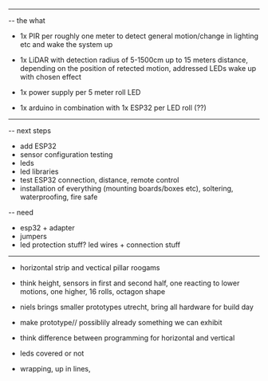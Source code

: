 
-----

-- the what

 - 1x PIR per roughly one meter to detect general motion/change in lighting etc and wake the system up

 - 1x LiDAR with detection radius of 5-1500cm up to 15 meters distance, depending on the position of retected motion, addressed LEDs wake up with chosen effect

 - 1x power supply per 5 meter roll LED

 - 1x arduino in combination with 1x ESP32 per LED roll (??)


-----

-- next steps

- add ESP32
- sensor configuration testing
- leds
- led libraries
- test ESP32 connection, distance, remote control
- installation of everything (mounting boards/boxes etc), soltering, waterproofing, fire safe


-- need

- esp32 + adapter 
- jumpers
- led protection stuff? led wires + connection stuff

 

 -----

  - horizontal strip and vectical pillar roogams
  - think height, sensors in first and second half, one reacting to lower motions, one higher, 16 rolls, octagon shape 

  - niels brings smaller prototypes utrecht, bring all hardware for build day
  - make prototype// possiblily already something we can exhibit

  - think difference between programming for horizontal and vertical
  - leds covered or not
  - wrapping, up in lines, 